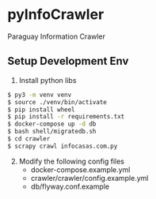 # pyInfoCrawler
Paraguay Information Crawler

## Setup Development Env
1. Install python libs
```bash
$ py3 -m venv venv
$ source ./venv/bin/activate
$ pip install wheel
$ pip install -r requirements.txt
$ docker-compose up -d db
$ bash shell/migratedb.sh
$ cd crawler
$ scrapy crawl infocasas.com.py
```
2. Modify the following config files
    - docker-compose.example.yml
    - crawler/crawler/config.example.yml
    - db/flyway.conf.example